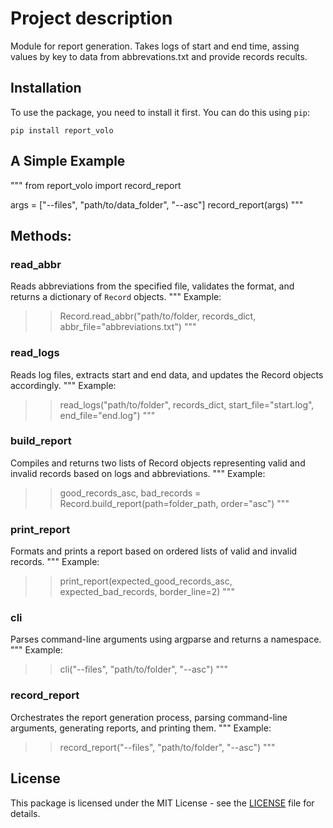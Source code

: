 # Project description

Module for report generation. Takes logs of start and end time, assing values by key to data from abbrevations.txt and provide records recults.

## Installation

To use the package, you need to install it first. You can do this using `pip`:

```pip install report_volo```

## A Simple Example
"""
from report_volo import record_report

args = ["--files", "path/to/data_folder", "--asc"]
record_report(args)
"""

## Methods:

### read_abbr

Reads abbreviations from the specified file, validates the format, and returns a dictionary of `Record` objects.
"""
Example:
>> Record.read_abbr("path/to/folder, records_dict, abbr_file="abbreviations.txt")
"""
### read_logs 

Reads log files, extracts start and end data, and updates the Record objects accordingly.
"""
Example:
>> read_logs("path/to/folder", records_dict, start_file="start.log", end_file="end.log")
"""

### build_report 
Compiles and returns two lists of Record objects representing valid and invalid records based on logs and abbreviations.
"""
Example:
>>  good_records_asc, bad_records = Record.build_report(path=folder_path, order="asc")
"""

### print_report
Formats and prints a report based on ordered lists of valid and invalid records.
"""
Example:
>> print_report(expected_good_records_asc, expected_bad_records, border_line=2)
"""


### cli
Parses command-line arguments using argparse and returns a namespace.
"""
Example:
>> cli("--files", "path/to/folder", "--asc")
"""

### record_report
Orchestrates the report generation process, parsing command-line arguments, generating reports, and printing them.
"""
Example:
>> record_report("--files", "path/to/folder", "--asc")
"""


## License

This package is licensed under the MIT License - see the [LICENSE](LICENSE) file for details.
